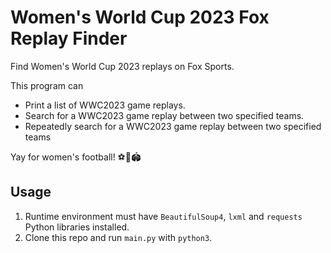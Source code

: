# Women's World Cup 2023 Fox Replay Finder
Find Women's World Cup 2023 replays on Fox Sports.

This program can
- Print a list of WWC2023 game replays.
- Search for a WWC2023 game replay between two specified teams.
- Repeatedly search for a WWC2023 game replay between two specified teams

Yay for women's football! ⚽️🥅🏟️

## Usage
1) Runtime environment must have `BeautifulSoup4`, `lxml` and `requests` Python libraries installed.
2) Clone this repo and run `main.py` with `python3`.
